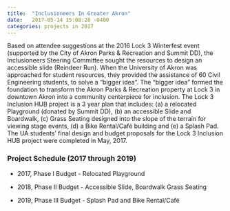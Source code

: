 ```yaml
---
title:  "Inclusioneers In Greater Akron"
date:   2017-05-14 15:08:28 -0400
categories: projects in 2017
---
```


Based on attendee suggestions at the 2016 Lock 3 Winterfest event (supported by the City of Akron Parks & Recreation and Summit DD), the Inclusioneers Steering Committee sought the resources to design an accessible slide (Reindeer Run). When the University of Akron was approached for student resources, they provided the assistance of 60 Civil Engineering students, to solve a “bigger idea”. The “bigger idea” formed the foundation to transform the Akron Parks & Recreation property at Lock 3 in downtown Akron into a community centerpiece for inclusion.  The Lock 3 Inclusion HUB project is a 3 year plan that includes: (a) a relocated Playground (donated by Summit DD), (b) an accessible Slide and Boardwalk, (c) Grass Seating designed into the slope of the terrain for viewing stage events, (d) a Bike Rental/Café building and (e) a Splash Pad.  The UA students’ final design and budget proposals for the Lock 3 Inclusion HUB project were completed in May, 2017.

### Project Schedule (2017 through 2019)
- 2017, Phase I Budget - Relocated Playground

- 2018, Phase II Budget - Accessible Slide, Boardwalk Grass Seating

- 2019, Phase III Budget - Splash Pad and Bike Rental/Café
